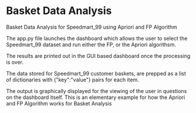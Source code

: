 # Basket Data Analysis

Basket Data Analysis for Speedmart_99 using Apriori and FP Algorithm


The app.py file launches the dashboard which allows the user to select the Speedmart_99 dataset and run either the FP, or the Apriori algorithsm. 

The results are printed out in the GUI based dashboard once the processing is over.

The data stored for Speedmart_99 customer baskets, are prepped as a list of dictionaries with {"key":"value"} pairs for each item.

The output is graphically displayed for the viewing of the user in questions on the dashboard itself. This is an elementary example for how the Apriori and FP Algorithm works for Basket Analysis